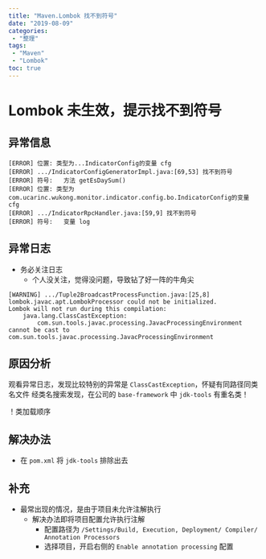 ```yaml
---
title: "Maven.Lombok 找不到符号"
date: "2019-08-09"
categories:
 - "整理"
tags:
 - "Maven"
 - "Lombok"
toc: true
---
```



# Lombok 未生效，提示找不到符号

## 异常信息

```
[ERROR] 位置: 类型为...IndicatorConfig的变量 cfg
[ERROR] .../IndicatorConfigGeneratorImpl.java:[69,53] 找不到符号
[ERROR] 符号:   方法 getEsDaySum()
[ERROR] 位置: 类型为com.ucarinc.wukong.monitor.indicator.config.bo.IndicatorConfig的变量 cfg
[ERROR] .../IndicatorRpcHandler.java:[59,9] 找不到符号
[ERROR] 符号:   变量 log
```

## 异常日志
- 务必关注日志
    - 个人没关注，觉得没问题，导致钻了好一阵的牛角尖

```
[WARNING] .../Tuple2BroadcastProcessFunction.java:[25,8] lombok.javac.apt.LombokProcessor could not be initialized. 
Lombok will not run during this compilation: 
    java.lang.ClassCastException: 
        com.sun.tools.javac.processing.JavacProcessingEnvironment cannot be cast to com.sun.tools.javac.processing.JavacProcessingEnvironment
```


## 原因分析
观看异常日志，发现比较特别的异常是 `ClassCastException`，怀疑有同路径同类名文件
经类名搜索发现，在公司的 `base-framework` 中 `jdk-tools` 有重名类！

！类加载顺序 

## 解决办法
- 在 `pom.xml` 将 `jdk-tools` 排除出去

## 补充
- 最常出现的情况，是由于项目未允许注解执行
    - 解决办法即将项目配置允许执行注解
        - 配置路径为 `/Settings/Build, Execution, Deployment/ Compiler/ Annotation Processors`
        - 选择项目，开启右侧的 `Enable annotation processing` 配置